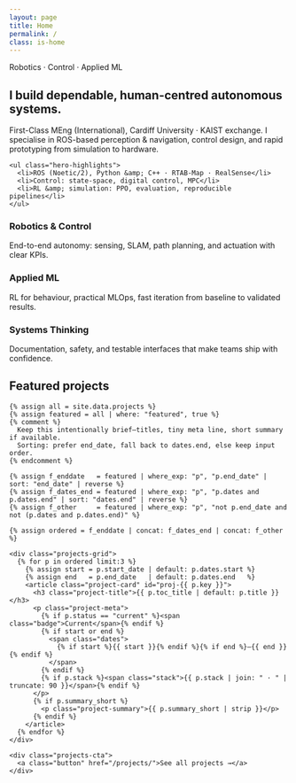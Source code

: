 ```yaml
---
layout: page
title: Home
permalink: /
class: is-home
---
```


<div class="home">

  <!-- ===== HERO ===== -->
  <section class="hero">
    <p class="kicker">Robotics · Control · Applied ML</p>
    <h1 class="headline">
      I build dependable, human-centred autonomous systems.
    </h1>
    <p class="subhead">
      First-Class MEng (International), Cardiff University · KAIST exchange.
      I specialise in ROS-based perception & navigation, control design, and
      rapid prototyping from simulation to hardware.
    </p>

    <ul class="hero-highlights">
      <li>ROS (Noetic/2), Python &amp; C++ · RTAB-Map · RealSense</li>
      <li>Control: state-space, digital control, MPC</li>
      <li>RL &amp; simulation: PPO, evaluation, reproducible pipelines</li>
    </ul>
  </section>

  <!-- ===== VALUE CARDS ===== -->
  <section class="value">
    <div class="value-grid">
      <article class="card">
        <h3>Robotics & Control</h3>
        <p>End-to-end autonomy: sensing, SLAM, path planning, and actuation with clear KPIs.</p>
      </article>
      <article class="card">
        <h3>Applied ML</h3>
        <p>RL for behaviour, practical MLOps, fast iteration from baseline to validated results.</p>
      </article>
      <article class="card">
        <h3>Systems Thinking</h3>
        <p>Documentation, safety, and testable interfaces that make teams ship with confidence.</p>
      </article>
    </div>
  </section>

  <!-- ===== FEATURED PROJECTS (brief cards; fuller detail lives on /projects) ===== -->
  <section class="featured-projects">
    <h2>Featured projects</h2>

    {% assign all = site.data.projects %}
    {% assign featured = all | where: "featured", true %}
    {% comment %}
      Keep this intentionally brief—titles, tiny meta line, short summary if available.
      Sorting: prefer end_date, fall back to dates.end, else keep input order.
    {% endcomment %}

    {% assign f_enddate   = featured | where_exp: "p", "p.end_date" | sort: "end_date" | reverse %}
    {% assign f_dates_end = featured | where_exp: "p", "p.dates and p.dates.end" | sort: "dates.end" | reverse %}
    {% assign f_other     = featured | where_exp: "p", "not p.end_date and not (p.dates and p.dates.end)" %}

    {% assign ordered = f_enddate | concat: f_dates_end | concat: f_other %}

    <div class="projects-grid">
      {% for p in ordered limit:3 %}
        {% assign start = p.start_date | default: p.dates.start %}
        {% assign end   = p.end_date   | default: p.dates.end   %}
        <article class="project-card" id="proj-{{ p.key }}">
          <h3 class="project-title">{{ p.toc_title | default: p.title }}</h3>
          <p class="project-meta">
            {% if p.status == "current" %}<span class="badge">Current</span>{% endif %}
            {% if start or end %}
              <span class="dates">
                {% if start %}{{ start }}{% endif %}{% if end %}–{{ end }}{% endif %}
              </span>
            {% endif %}
            {% if p.stack %}<span class="stack">{{ p.stack | join: " · " | truncate: 90 }}</span>{% endif %}
          </p>
          {% if p.summary_short %}
            <p class="project-summary">{{ p.summary_short | strip }}</p>
          {% endif %}
        </article>
      {% endfor %}
    </div>

    <div class="projects-cta">
      <a class="button" href="/projects/">See all projects →</a>
    </div>
  </section>

</div>

